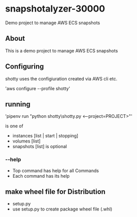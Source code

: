 # snapshotalyzer-30000

Demo project to manage AWS ECS snapshots

## About

This is a demo project to manage AWS ECS snapshots

## Configuring

shotty uses the configiuration created via AWS cli etc.

'aws configure --profile shotty'

## running

'pipenv run "python shotty\shotty.py <command> <subcommand> <--project=PROJECT>"'


<command> <subcommand> is one of
  - instances [list | start | stopping]
  - volumes [list]
  - snapshots [list\]
<Project> is optional

### --help
  - Top command has help for all Commands
  - Each command has its help

## make wheel file for Distribution
  - setup.py
  - use setup.py to create package wheel file (.whl)
